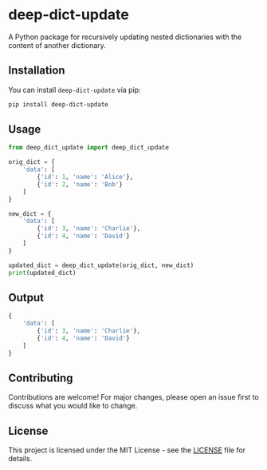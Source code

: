 # deep-dict-update

<!--[![PyPI version](https://badge.fury.io/py/deep-dict-update.svg)](https://badge.fury.io/py/deep-dict-update)-->
<!--[![License: MIT](https://img.shields.io/badge/License-MIT-yellow.svg)](https://opensource.org/licenses/MIT)-->

A Python package for recursively updating nested dictionaries with the content of another dictionary.

## Installation

You can install `deep-dict-update` via pip:

```sh
pip install deep-dict-update
```

## Usage

``` python
from deep_dict_update import deep_dict_update

orig_dict = {
    'data': [
        {'id': 1, 'name': 'Alice'},
        {'id': 2, 'name': 'Bob'}
    ]
}

new_dict = {
    'data': [
        {'id': 3, 'name': 'Charlie'},
        {'id': 4, 'name': 'David'}
    ]
}

updated_dict = deep_dict_update(orig_dict, new_dict)
print(updated_dict)
```

## Output

``` python
{
    'data': [
        {'id': 3, 'name': 'Charlie'},
        {'id': 4, 'name': 'David'}
    ]
}
```

## Contributing

Contributions are welcome! For major changes, please open an issue first to discuss what you would like to change.

## License
This project is licensed under the MIT License - see the [LICENSE](LICENSE) file for details.
